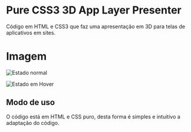 # Pure CSS3 3D App Layer Presenter

Código em HTML e CSS3 que faz uma apresentação em 3D para telas de aplicativos em sites.

# Imagem

![Estado normal](https://i.imgur.com/7MEDRYz.png)

![Estado em Hover](https://i.imgur.com/LJvoHEK.png)

## Modo de uso

O código está em HTML e CSS puro, desta forma é simples e intuitivo a adaptação do código.
